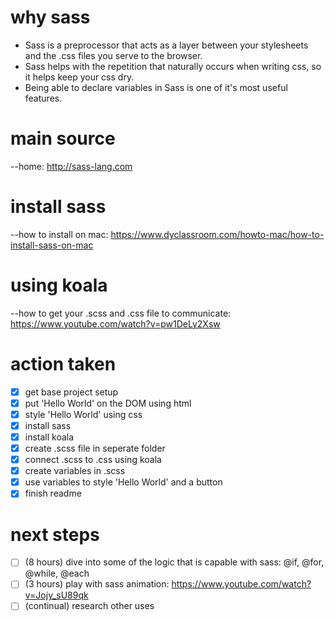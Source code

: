 # why sass

- Sass is a preprocessor that acts as a layer between your stylesheets and the .css files you serve to the browser.
- Sass helps with the repetition that naturally occurs when writing css, so it helps keep your css dry.
- Being able to declare variables in Sass is one of it's most useful features.

# main source

--home: http://sass-lang.com

# install sass

--how to install on mac: https://www.dyclassroom.com/howto-mac/how-to-install-sass-on-mac

# using koala

--how to get your .scss and .css file to communicate: https://www.youtube.com/watch?v=pw1DeLy2Xsw

# action taken

-[x] get base project setup
-[x] put 'Hello World' on the DOM using html
-[x] style 'Hello World' using css
-[x] install sass
-[x] install koala
-[x] create .scss file in seperate folder
-[x] connect .scss to .css using koala
-[x] create variables in .scss
-[x] use variables to style 'Hello World' and a button
-[x] finish readme

# next steps
-[ ] (8 hours) dive into some of the logic that is capable with sass: @if, @for, @while, @each
-[ ] (3 hours) play with sass animation: https://www.youtube.com/watch?v=Jojy_sU89qk
-[ ] (continual) research other uses
